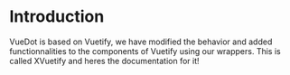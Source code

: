 # Introduction

VueDot is based on Vuetify, we have modified the behavior and added functionnalities to the components of Vuetify using our wrappers. This is called XVuetify and heres the documentation for it!
